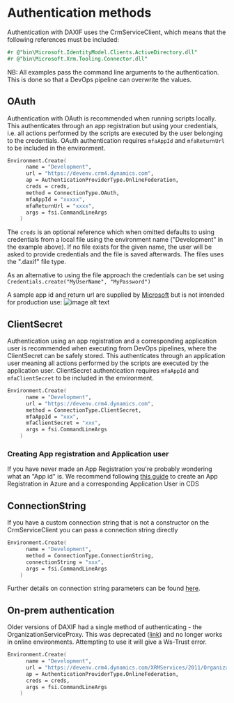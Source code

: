 # Authentication methods

Authentication with DAXIF uses the CrmServiceClient, which means that the following references must be included:
```fsharp
#r @"bin\Microsoft.IdentityModel.Clients.ActiveDirectory.dll"
#r @"bin\Microsoft.Xrm.Tooling.Connector.dll"
```

NB: All examples pass the command line arguments to the authentication. This is done so that a DevOps pipeline can overwrite the values.

## OAuth
Authentication with OAuth is recommended when running scripts locally. This authenticates through an app registration but using your credentials, i.e. all actions performed  by the scripts are executed by the user belonging to the credentials. OAuth authentication requires `mfaAppId` and `mfaReturnUrl` to be included in the environment.

```fsharp
Environment.Create(
      name = "Development",
      url = "https://devenv.crm4.dynamics.com",
      ap = AuthenticationProviderType.OnlineFederation,
      creds = creds,
      method = ConnectionType.OAuth,
      mfaAppId = "xxxxx",
      mfaReturnUrl = "xxxx",
      args = fsi.CommandLineArgs
    )
```

The `creds` is an optional reference which when omitted defaults to using credentials from a local file using the environment name ("Development" in the example above). If no file exists for the given name, the user will be asked to provide credentials and the file is saved afterwards. The files uses the ".daxif" file type.

As an alternative to using the file approach the credentials can be set using `Credentials.create("MyUserName", "MyPassword")`

A sample app id and return url are supplied by [Microsoft](https://docs.microsoft.com/en-us/powerapps/developer/data-platform/xrm-tooling/use-connection-strings-xrm-tooling-connect#connection-string-parameters) but is not intended for production use:
![image alt text](https://user-images.githubusercontent.com/7383967/161254948-e5bb8b6d-92b5-4948-ae68-4c074024b284.png)

## ClientSecret
Authentication using an app registration and a corresponding application user is recommended when executing from DevOps pipelines, where the ClientSecret can be safely stored. This authenticates through an application user meaning all actions performed  by the scripts are executed by the application user. ClientSecret authentication requires `mfaAppId` and `mfaClientSecret` to be included in the environment.

```fsharp
Environment.Create(
      name = "Development",
      url = "https://devenv.crm4.dynamics.com",
      method = ConnectionType.ClientSecret,
      mfaAppId = "xxx",
      mfaClientSecret = "xxx",
      args = fsi.CommandLineArgs
    )
```

### Creating App registration and Application user
If you have never made an App Registration you're probably wondering what an "App id" is. We recommend following [this guide](https://www.powerobjects.com/blog/2018/05/18/authentication-dynamics-365-using-azure-apps/) to create an App Registration in Azure and a corresponding Application User in CDS

## ConnectionString
If you have a custom connection string that is not a constructor on the CrmServiceClient you can pass a connection string directly
```fsharp
Environment.Create(
      name = "Development",
      method = ConnectionType.ConnectionString,
      connectionString = "xxx",
      args = fsi.CommandLineArgs
    )
```

Further details on connection string parameters can be found [here](https://docs.microsoft.com/en-us/powerapps/developer/data-platform/xrm-tooling/use-connection-strings-xrm-tooling-connect).

## On-prem authentication
Older versions of DAXIF had a single method of authenticating - the OrganizationServiceProxy. This was deprecated ([link](https://docs.microsoft.com/en-us/power-platform/important-changes-coming#deprecation-of-office365-authentication-type-and-organizationserviceproxy-class-for-connecting-to-dataverse)) and no longer works in online environments. Attempting to use it will give a Ws-Trust error.

```fsharp
Environment.Create(
      name = "Development",
      url = "https://devenv.crm4.dynamics.com/XRMServices/2011/Organization.svc",
      ap = AuthenticationProviderType.OnlineFederation,
      creds = creds,
      args = fsi.CommandLineArgs
    )
```